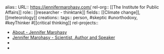 alias::
URL:: https://jennifermarohasy.com/
rel-org:: [[The Institute for Public Affairs]] 
role:: [[researcher - thinktank]] 
fields:: [[Climate change]], [[meteorology]] 
creations:: 
tags:: person, #skeptic #unorthodoxy, #keyThinker #[[critical thinking]] 
rel-projects::


- [About - Jennifer Marohasy](https://jennifermarohasy.com/about/)
- [Jennifer Marohasy - Scientist, Author and Speaker](https://jennifermarohasy.com/)
-
-